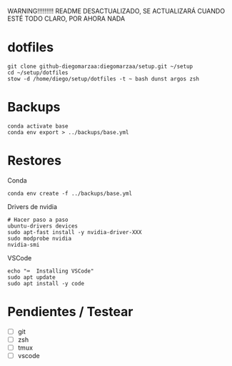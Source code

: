 WARNING!!!!!!!!! README DESACTUALIZADO, SE ACTUALIZARÁ CUANDO ESTÉ TODO CLARO, POR AHORA NADA

# dotfiles

```
git clone github-diegomarzaa:diegomarzaa/setup.git ~/setup
cd ~/setup/dotfiles
stow -d /home/diego/setup/dotfiles -t ~ bash dunst argos zsh
```

# Backups

```
conda activate base
conda env export > ../backups/base.yml
```

# Restores

Conda

```
conda env create -f ../backups/base.yml
```

Drivers de nvidia

```
# Hacer paso a paso
ubuntu-drivers devices
sudo apt-fast install -y nvidia-driver-XXX
sudo modprobe nvidia
nvidia-smi
```

VSCode

```
echo "⌨️  Installing VSCode"
sudo apt update
sudo apt install -y code
```

# Pendientes / Testear

- [ ] git
- [ ] zsh
- [ ] tmux
- [ ] vscode
